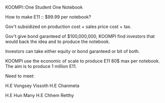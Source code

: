 KOOMPI::One Student One Notebook

How to make E11 :: $99.99 per notebook?

Gov't subsidized on production cost + sales price cost + tax.

Gov't give bond garanteed of $100,000,000,
KOOMPI find investors that would back the idea
and to produce the notebook. 

Investors can take either equity or bond garanteed or bit of both.

KOOMPI use the economic of scale to produce E11 80$ max per notebook.
The aim is to produce 1 million E11. 

Need to meet: 

H.E Vongsey Vissoth
H.E Chanmeta

H.E Hun Many
H.E Chhem Retthy
